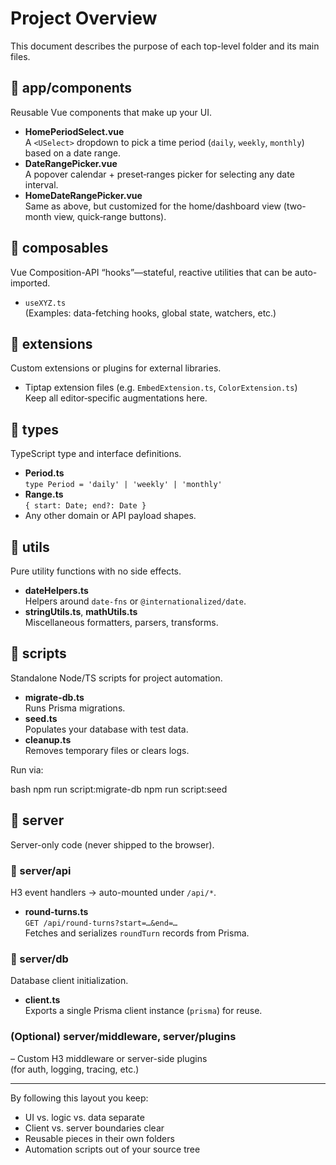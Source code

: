 # Project Overview

This document describes the purpose of each top-level folder and its main files.

## 📁 app/components
Reusable Vue components that make up your UI.
- **HomePeriodSelect.vue**  
  A `<USelect>` dropdown to pick a time period (`daily`, `weekly`, `monthly`) based on a date range.
- **DateRangePicker.vue**  
  A popover calendar + preset‐ranges picker for selecting any date interval.
- **HomeDateRangePicker.vue**  
  Same as above, but customized for the home/dashboard view (two-month view, quick‐range buttons).

## 📁 composables
Vue Composition-API “hooks”—stateful, reactive utilities that can be auto-imported.
- `useXYZ.ts`  
  (Examples: data-fetching hooks, global state, watchers, etc.)

## 📁 extensions
Custom extensions or plugins for external libraries.
- Tiptap extension files (e.g. `EmbedExtension.ts`, `ColorExtension.ts`)  
  Keep all editor‐specific augmentations here.

## 📁 types
TypeScript type and interface definitions.
- **Period.ts**  
  `type Period = 'daily' | 'weekly' | 'monthly'`
- **Range.ts**  
  `{ start: Date; end?: Date }`
- Any other domain or API payload shapes.

## 📁 utils
Pure utility functions with no side effects.
- **dateHelpers.ts**  
  Helpers around `date-fns` or `@internationalized/date`.
- **stringUtils.ts**, **mathUtils.ts**  
  Miscellaneous formatters, parsers, transforms.

## 📁 scripts
Standalone Node/TS scripts for project automation.
- **migrate-db.ts**  
  Runs Prisma migrations.
- **seed.ts**  
  Populates your database with test data.
- **cleanup.ts**  
  Removes temporary files or clears logs.

Run via:

bash npm run script:migrate-db npm run script:seed


## 📁 server
Server-only code (never shipped to the browser).

### 📁 server/api
H3 event handlers → auto-mounted under `/api/*`.
- **round-turns.ts**  
  `GET /api/round-turns?start=…&end=…`  
  Fetches and serializes `roundTurn` records from Prisma.

### 📁 server/db
Database client initialization.
- **client.ts**  
  Exports a single Prisma client instance (`prisma`) for reuse.

### (Optional) server/middleware, server/plugins
– Custom H3 middleware or server-side plugins  
(for auth, logging, tracing, etc.)

---

By following this layout you keep:
- UI vs. logic vs. data separate
- Client vs. server boundaries clear
- Reusable pieces in their own folders
- Automation scripts out of your source tree
